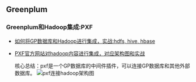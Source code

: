 ## Greenplum


### Greenplum和Hadoop集成:PXF
- [如何将GP数据库和Hadoop进行集成，实战:hdfs, hive, hbase](https://blog.csdn.net/gp_community/article/details/113755990)
- [PXF官方网站对hadoop内容进行集成，对应架构图和实战](https://gpdb.docs.pivotal.io/5260/pxf/access_hdfs.html)
  
    核心总结：pxf是一个GP数据库的中间件插件，可以连接GP数据库和其他外部数据库。
    ![pxf连接hadoop架构图](https://gpdb.docs.pivotal.io/5260/pxf/graphics/pxfarch.png)